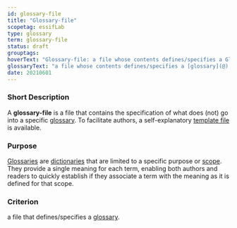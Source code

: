 ```yaml
---
id: glossary-file
title: "Glossary-file"
scopetag: essifLab
type: glossary
term: glossary-file
status: draft
grouptags:
hoverText: "Glossary-file: a file whose contents defines/specifies a Glossary."
glossaryText: "a file whose contents defines/specifies a [glossary](@)."
date: 20210601
---
```


### Short Description
A **glossary-file** is a file that contains the specification of what does (not) go into a specific [glossary](@). To facilitate authors, a self-explanatory [template file](/tev1/glossary-file.md) is available.

### Purpose
[Glossaries](@) are [dictionaries](@) that are limited to a specific purpose or [scope](@). They provide a single meaning for each term, enabling both authors and readers to quickly establish if they associate a term with the meaning as it is defined for that scope.

### Criterion
a file that defines/specifies a [glossary](@).
